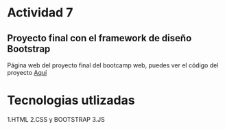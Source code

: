 # Actividad 7
## Proyecto final con el framework de diseño Bootstrap

Página web del proyecto final del bootcamp web, puedes ver el código del proyecto [Aquí](https://github.com/jaiderbernal90/integracion-bootstrap)

# Tecnologias utlizadas 

1.HTML 
2.CSS y BOOTSTRAP
3.JS